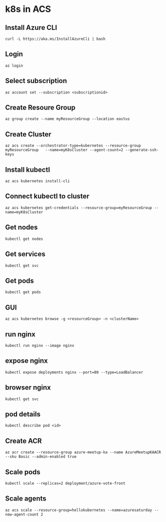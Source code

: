 # k8s in ACS

## Install Azure CLI
```
curl -L https://aka.ms/InstallAzureCli | bash
```

## Login
```
az login
```

## Select subscription
```
az account set --subscription <subscriptionid>
```

## Create Resoure Group
```
az group create --name myResourceGroup --location eastus
```

## Create Cluster
```
az acs create --orchestrator-type=kubernetes --resource-group myResourceGroup   --name=myK8sCluster --agent-count=2 --generate-ssh-keys
```

## Install kubectl
```
az acs kubernetes install-cli
```

## Connect kubectl to cluster
```
az acs kubernetes get-credentials --resource-group=myResourceGroup --name=myK8sCluster
```

## Get nodes
```
kubectl get nodes
```

## Get services
```
kubectl get svc
```

## Get pods
```
kubectl get pods
```

## GUI
```
az acs kubernetes browse -g <resourceGroup> -n <clusterName>
```

## run nginx
```
kubectl run nginx --image nginx
```

## expose nginx
```
kubectl expose deployments nginx --port=80 --type=LoadBalancer
```

## browser nginx
```
kubectl get svc
```

## pod details
```
kubectl describe pod <id>
```

## Create ACR
```
az acr create --resource-group azure-meetup-ka --name AzureMeetupKAACR --sku Basic --admin-enabled true
```

## Scale pods
```
kubectl scale --replicas=2 deployment/azure-vote-front
```

## Scale agents
```
az acs scale --resource-group=hellokubernetes --name=azuresaturday --new-agent-count 2
```
